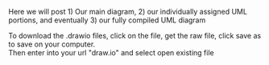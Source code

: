 
Here we will post 1) Our main diagram, 2) our individually assigned UML portions, and eventually 3) our fully compiled UML diagram
  
To download the .drawio files, click on the file, get the raw file, click save as to save on your computer.  
Then enter into your url "draw.io" and select open existing file
